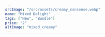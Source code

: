 ```yaml
---
srcImage: "/src/assets/creamy_nonsense.webp"
name: "Mixed Delight"
tags: ["New", "Bundle"]
price: "2"
altImage: "mixed_creamy"
---
```


